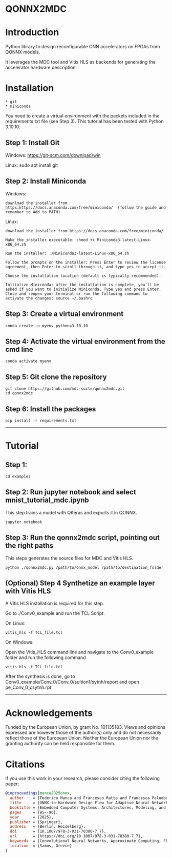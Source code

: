# QONNX2MDC 


# Introduction

Python library to design reconfigurable CNN accelerators on FPGAs from QONNX models.

It leverages the MDC tool and Vitis HLS as backends for generating the accelerator hardware description.


# Installation
    * git
    * miniconda 


You need to create a virtual environment with the packets included in the requirements.txt file (see Step 3). 
This tutorial has been tested with Python 3.10.10.

## Step 1: Install Git
Windows: 
    https://git-scm.com/download/win

Linux: 
    sudo apt install git

## Step 2: Install Miniconda 
Windows: 

    download the installer from https:https://docs.anaconda.com/free/miniconda/  (follow the guide and remember to Add to PATH)

Linux: 

    download the installer from https://docs.anaconda.com/free/miniconda/

    Make the installer executable: chmod +x Miniconda3-latest-Linux-x86_64.sh

    Run the installer: ./Miniconda3-latest-Linux-x86_64.sh

    Follow the prompts on the installer: Press Enter to review the license agreement, then Enter to scroll through it, and type yes to accept it.

    Choose the installation location (default is typically recommended).

    Initialize Miniconda: after the installation is complete, you'll be asked if you want to initialize Miniconda. Type yes and press Enter. Close and reopen your terminal or run the following command to activate the changes: source ~/.bashrc

## Step 3: Create a virtual environment

```
conda create -n myenv python=3.10.10
```

## Step 4: Activate the virtual environment from the cmd line

```
conda activate myenv
```

## Step 5: Git clone the repository
```
git clone https://github.com/mdc-suite/qonnx2mdc.git
cd qonnx2mdc
```

## Step 6: Install the packages
```
pip install -r requirements.txt
```



_____________________________________________________________


# Tutorial


## Step 1: 
```
cd examples
```

## Step 2: Run jupyter notebook and select mnist_tutorial_mdc.ipynb
This step trains a model with QKeras and exports it in QONNX.

```
jupyter notebook
```


## Step 3: Run the qonnx2mdc script, pointing out the right paths
This steps generates the source files for MDC and Vitis HLS.

```
python ./qonnx2mdc.py /path/to/onnx_model /path/to/destination_folder
```

## (Optional) Step 4 Synthetize an example layer with Vitis HLS 
A Vitis HLS installation is required for this step.

Go to ./Conv0_example and run the TCL Script.

On Linux: 

```
vitis_hls -f TCL_file.tcl
```

On Windows: 

Open the Vitis_HLS command line and navigate to the Conv0_example folder and run the following command

```
vitis_hls -f TCL_file.tcl
```

After the synthesis is done, go to Conv0_example/Conv_0/Conv_0/sultion1/sytnh/report and open pe_Conv_0_csytnh.rpt

_________________________________________________________________
# Acknowledgements

Funded by the European Union, by grant No. 101135183. Views and opinions expressed are however those of the author(s) only and do not necessarily reflect those of the European Union. Neither the European Union nor the granting authority can be held responsible for them.

# Citations
If you use this work in your research, please consider citing the following paper: 

```bibtex
@inproceedings{manca2025onnx,
  author    = {Federico Manca and Francesco Ratto and Francesca Palumbo},
  title     = {ONNX-to-Hardware Design Flow for Adaptive Neural-Network Inference on FPGAs},
  booktitle = {Embedded Computer Systems: Architectures, Modeling, and Simulation -- Proceedings of the 24th International Conference, SAMOS 2024, Part II},
  pages     = {85--96},
  year      = {2025},
  publisher = {Springer},
  address   = {Berlin, Heidelberg},
  doi       = {10.1007/978-3-031-78380-7_7},
  url       = {https://doi.org/10.1007/978-3-031-78380-7_7},
  keywords  = {Convolutional Neural Networks, Approximate Computing, FPGAs, Cyber-Physical Systems},
  location  = {Samos, Greece}
}
```
